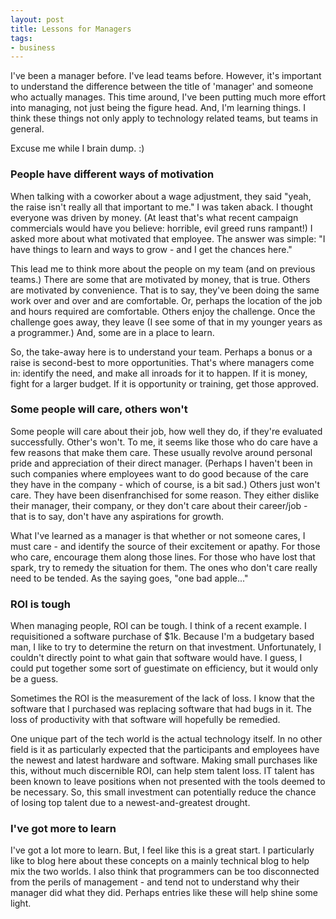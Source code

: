 ```yaml
---
layout: post
title: Lessons for Managers
tags:
- business
---
```


I've been a manager before.  I've lead teams before.  However, it's important to understand the difference between the title of 'manager' and someone who actually manages.  This time around, I've been putting much more effort into managing, not just being the figure head.  And, I'm learning things.  I think these things not only apply to technology related teams, but teams in general.  

Excuse me while I brain dump. :)



### People have different ways of motivation


When talking with a coworker about a wage adjustment, they said "yeah, the raise isn't really all that important to me."  I was taken aback.  I thought everyone was driven by money.  (At least that's what recent campaign commercials would have you believe: horrible, evil greed runs rampant!)  I asked more about what motivated that employee.  The answer was simple: "I have things to learn and ways to grow - and I get the chances here."  

This lead me to think more about the people on my team (and on previous teams.)  There are some that are motivated by money, that is true.  Others are motivated by convenience.  That is to say, they've been doing the same work over and over and are comfortable.  Or, perhaps the location of the job and hours required are comfortable.  Others enjoy the challenge.  Once the challenge goes away, they leave (I see some of that in my younger years as a programmer.)  And, some are in a place to learn.  

So, the take-away here is to understand your team.  Perhaps a bonus or a raise is second-best to more opportunities.  That's where managers come in: identify the need, and make all inroads for it to happen.  If it is money, fight for a larger budget.  If it is opportunity or training, get those approved.



### Some people will care, others won't


Some people will care about their job, how well they do, if they're evaluated successfully.  Other's won't.  To me, it seems like those who do care have a few reasons that make them care.  These usually revolve around personal pride and appreciation of their direct manager.  (Perhaps I haven't been in such companies where employees want to do good because of the care they have in the company - which of course, is a bit sad.)  Others just won't care.  They have been disenfranchised for some reason.  They either dislike their manager, their company, or they don't care about their career/job - that is to say, don't have any aspirations for growth.  

What I've learned as a manager is that whether or not someone cares, I must care - and identify the source of their excitement or apathy.  For those who care, encourage them along those lines.  For those who have lost that spark, try to remedy the situation for them.  The ones who don't care really need to be tended.  As the saying goes, "one bad apple..." 



### ROI is tough


When managing people, ROI can be tough.  I think of a recent example.  I requisitioned a software purchase of $1k.  Because I'm a budgetary based man, I like to try to determine the return on that investment.  Unfortunately, I couldn't directly point to what gain that software would have.  I guess, I could put together some sort of guestimate on efficiency, but it would only be a guess.  

Sometimes the ROI is the measurement of the lack of loss.  I know that the software that I purchased was replacing software that had bugs in it.  The loss of productivity with that software will hopefully be remedied.  

One unique part of the tech world is the actual technology itself.  In no other field is it as particularly expected that the participants and employees have the newest and latest hardware and software.  Making small purchases like this, without much discernible ROI, can help stem talent loss.  IT talent has been known to leave positions when not presented with the tools deemed to be necessary.  So, this small investment can potentially reduce the chance of losing top talent due to a newest-and-greatest drought.



### I've got more to learn


I've got a lot more to learn.  But, I feel like this is a great start.  I particularly like to blog here about these concepts on a mainly technical blog to help mix the two worlds.  I also think that programmers can be too disconnected from the perils of management - and tend not to understand why their manager did what they did.  Perhaps entries like these will help shine some light.
